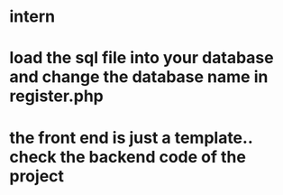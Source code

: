 # intern
# load the sql file into your database and change the database name in register.php
# the front end is just a template.. check the backend code of the project
